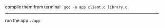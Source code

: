 compile them from terminal
``` gcc -o app client.c library.c```
______________________________________________
run the app
``` ./app ```
